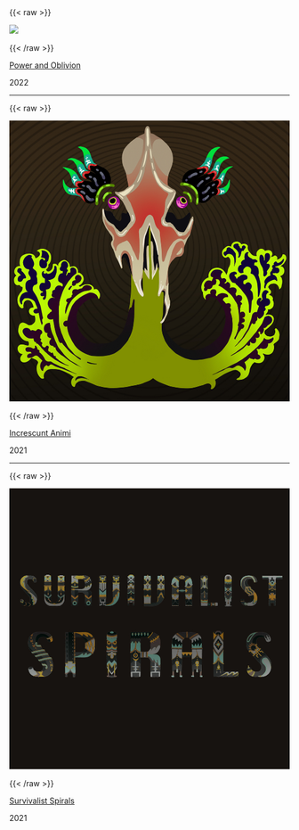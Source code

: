 ![]()

<!-- HACK: Hugo really wants the page to begin with Markdown, and will fail if it starts with a shortcode -->

{{< raw >}}

<a href="https://distrokid.com/hyperfollow/bartholomy/power-and-oblivion" target="_blank">
  <img id="album" src="powerandoblivion.jpg"/>
</a>

{{< /raw >}}

[Power and Oblivion](https://distrokid.com/hyperfollow/bartholomy/power-and-oblivion)

2022

---

{{< raw >}}

<a href="https://distrokid.com/hyperfollow/bartholomy/increscunt-animi" target="_blank">
  <img id="album" src="increscuntanimi.jpg"/>
</a>

{{< /raw >}}

[Increscunt Animi](https://distrokid.com/hyperfollow/bartholomy/increscunt-animi)

2021

---

{{< raw >}}

<a href="https://distrokid.com/hyperfollow/bartholomy/survivalist-spirals" target="_blank">
  <img id="album" src="survivalistspirals.jpg"/>
</a>

{{< /raw >}}

[Survivalist Spirals](https://distrokid.com/hyperfollow/bartholomy/survivalist-spirals)

2021
